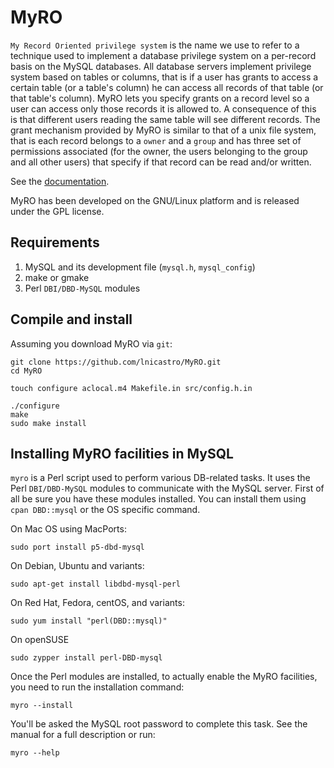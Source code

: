 # MyRO
`My Record Oriented privilege system` is the name we use to refer to a technique used to implement a database privilege system on a per-record basis on the MySQL databases.
All database servers implement privilege system based on tables or columns, that is if a user has grants to access a certain table (or a table's column) he can access all records of that table (or that table's column).
MyRO lets you specify grants on a record level so a user can access only those records it is allowed to. A consequence of this is that different users reading the same table will see different records.
The grant mechanism provided by MyRO is similar to that of a unix file system, that is each record belongs to a `owner` and a `group` and has three set of permissions associated (for the owner, the users belonging to the group and all other users) that specify if that record can be read and/or written.

See the [documentation](doc/myro.pdf).

MyRO has been developed on the GNU/Linux platform and is released under the GPL license.

## Requirements

1. MySQL and its development file (`mysql.h`, `mysql_config`)
2. make or gmake
3. Perl `DBI/DBD-MySQL` modules

## Compile and install
Assuming you download MyRO via `git`:
```
git clone https://github.com/lnicastro/MyRO.git
cd MyRO

touch configure aclocal.m4 Makefile.in src/config.h.in

./configure
make
sudo make install
```

## Installing MyRO facilities in MySQL
`myro` is a Perl script used to perform various DB-related tasks.
It uses the Perl `DBI/DBD-MySQL` modules to communicate with the MySQL server.
First of all be sure you have these modules installed. You can install them using `cpan DBD::mysql` or the OS specific command.

On Mac OS using MacPorts:
```
sudo port install p5-dbd-mysql
```
On Debian, Ubuntu and variants:
```
sudo apt-get install libdbd-mysql-perl
```
On Red Hat, Fedora, centOS, and variants:
```
sudo yum install "perl(DBD::mysql)"
```
On openSUSE
```
sudo zypper install perl-DBD-mysql
```

Once the Perl modules are installed, to actually enable the MyRO facilities, you need to run the installation command:
```
myro --install
```

You'll be asked the MySQL root password to complete this task.
See the manual for a full description or run:
```
myro --help
```
